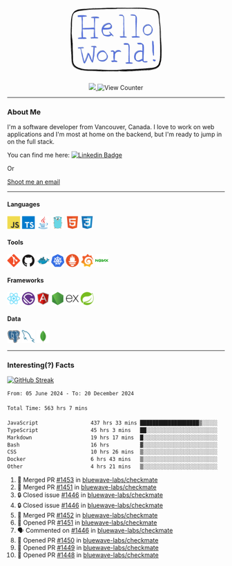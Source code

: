 <div align="center">
    <img src="./img/hello_world.webp" height="200px" width="">
    <div>
        <a href="https://www.linkedin.com/in/ajhollid">
            <img src="https://img.shields.io/badge/LinkedIn-blue"/>
        </a>
        <img src="https://komarev.com/ghpvc/?username=ajhollid&color=yellow" alt="View Counter">
    </div>
</div>

---

### About Me

I'm a software developer from Vancouver, Canada. I love to work on web applications and I'm most at home on the backend, but I'm ready to jump in on the full stack.

You can find me here: [![Linkedin Badge](https://img.shields.io/badge/-ajhollid-blue?style=flat&logo=Linkedin&logoColor=white)](https://www.linkedin.com/in/ajhollid)

Or

[Shoot me an email](mailto:ajhollid@gmail.com)

---

#### Languages

<div>
    <img src="./img/devicons/javascript-original.svg" width=30 height=30 alt="JavaScript">
    <img src="/img/devicons/typescript-original.svg" width=30 height=30 alt="TypeScript">
    <img src="./img/devicons/java-original.svg" width=30 height=30 alt="Java">
    <img src="./img/devicons/go-original.svg" width=30 height=30 alt="Golang">
    <img src="./img/devicons/html5-original.svg" width=30 height=30 alt="HTML 5">
    <img src="./img/devicons/css3-original.svg" width=30 height=30 alt="CSS 3">
</div>

#### Tools

<div>
    <img src="./img/devicons/git-original.svg" width=30 height=30 alt="Git">
    <img src="./img/devicons/github-original.svg" width=30 height=30 alt="Github">
    <img src="./img/devicons/docker-original.svg" width=30 
    height=30 alt="Docker">
    <img src="./img/devicons/kubernetes-original.svg" width=30 height=30 alt="K8">
    <img src="./img/devicons/prometheus-original.svg" width=30 height=30 alt="Prometheus">
    <img src="./img/devicons/grafana-original.svg" width=30 height=30 alt="Grafana">
    <img src="./img/devicons/nginx-original.svg" width=30 height=30 alt="Nginx">
</div>

#### Frameworks

<div>
    <img src="./img/devicons/react-original.svg" width=30 height=30 alt="React">
    <img src="./img/devicons/gatsby-original.svg" width=30 height=30 alt="Gatsby">
    <img src="./img/devicons/angularjs-original.svg" width=30 height=30 alt="AngularJS">
    <img src="./img/devicons/nodejs-original.svg" width=30 height=30 alt="NodeJS">
    <img src="./img/devicons/express-original.svg" width=30 height=30 alt="Express">
    <img src="./img/devicons/spring-original.svg" width=30 height=30 alt="Spring">
</div>

#### Data

<div>
    <img src="./img/devicons/postgresql-original.svg" width=30 height=30 alt="Postgresql">
    <img src="./img/devicons/mysql-original.svg" width=30 height=30 alt="Mysql">
    <img src="./img/devicons/mongodb-original.svg" width=30 height=30 alt="MongoDB">
</div>

---

### Interesting(?) Facts

[![GitHub Streak](http://github-readme-streak-stats.herokuapp.com?user=ajhollid)](https://git.io/streak-stats)

 <!--START_SECTION:waka-->

```txt
From: 05 June 2024 - To: 20 December 2024

Total Time: 563 hrs 7 mins

JavaScript                 437 hrs 33 mins ███████████████████▒░░░░░   77.11 %
TypeScript                 45 hrs 3 mins   ██░░░░░░░░░░░░░░░░░░░░░░░   07.94 %
Markdown                   19 hrs 17 mins  █░░░░░░░░░░░░░░░░░░░░░░░░   03.40 %
Bash                       16 hrs          ▓░░░░░░░░░░░░░░░░░░░░░░░░   02.82 %
CSS                        10 hrs 26 mins  ▒░░░░░░░░░░░░░░░░░░░░░░░░   01.84 %
Docker                     6 hrs 43 mins   ▒░░░░░░░░░░░░░░░░░░░░░░░░   01.18 %
Other                      4 hrs 21 mins   ▒░░░░░░░░░░░░░░░░░░░░░░░░   00.77 %
```

<!--END_SECTION:waka-->


<!--START_SECTION:activity-->
1. 🎉 Merged PR [#1453](https://github.com/bluewave-labs/checkmate/pull/1453) in [bluewave-labs/checkmate](https://github.com/bluewave-labs/checkmate)
2. 🎉 Merged PR [#1451](https://github.com/bluewave-labs/checkmate/pull/1451) in [bluewave-labs/checkmate](https://github.com/bluewave-labs/checkmate)
3. 🔒 Closed issue [#1446](https://github.com/bluewave-labs/checkmate/issues/1446) in [bluewave-labs/checkmate](https://github.com/bluewave-labs/checkmate)
4. 🔒 Closed issue [#1446](https://github.com/bluewave-labs/checkmate/issues/1446) in [bluewave-labs/checkmate](https://github.com/bluewave-labs/checkmate)
5. 🎉 Merged PR [#1452](https://github.com/bluewave-labs/checkmate/pull/1452) in [bluewave-labs/checkmate](https://github.com/bluewave-labs/checkmate)
6. 💪 Opened PR [#1451](https://github.com/bluewave-labs/checkmate/pull/1451) in [bluewave-labs/checkmate](https://github.com/bluewave-labs/checkmate)
7. 🗣 Commented on [#1446](https://github.com/bluewave-labs/checkmate/issues/1446#issuecomment-2557626318) in [bluewave-labs/checkmate](https://github.com/bluewave-labs/checkmate)
8. 💪 Opened PR [#1450](https://github.com/bluewave-labs/checkmate/pull/1450) in [bluewave-labs/checkmate](https://github.com/bluewave-labs/checkmate)
9. 💪 Opened PR [#1449](https://github.com/bluewave-labs/checkmate/pull/1449) in [bluewave-labs/checkmate](https://github.com/bluewave-labs/checkmate)
10. 💪 Opened PR [#1448](https://github.com/bluewave-labs/checkmate/pull/1448) in [bluewave-labs/checkmate](https://github.com/bluewave-labs/checkmate)
<!--END_SECTION:activity-->
